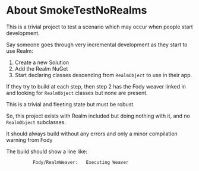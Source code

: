 # About SmokeTestNoRealms

This is a trivial project to test a scenario which may occur when people start development.

Say someone goes through very incremental development as they start to use Realm:

1. Create a new Solution
2. Add the Realm NuGet
3. Start declaring classes descending from `RealmObject` to use in their app.

If they try to build at each step, then step 2 has the Fody weaver linked in and looking
for `RealmObject` classes but none are present.

This is a trivial and fleeting state but must be robust.

So, this project exists with Realm included but doing nothing with it, and no `RealmObject`
subclasses.

It should always build without any errors and only a minor compilation warning from Fody

The build should show a line like:

`		    Fody/RealmWeaver:   Executing Weaver `
